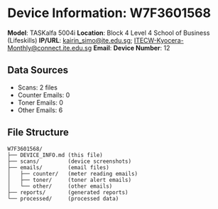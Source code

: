 # Device Information: W7F3601568

**Model**: TASKalfa 5004i
**Location**: Block 4 Level 4 School of Business (Lifeskills)
**IP/URL**: kairin_simo@ite.edu.sg; ITECW-Kyocera-Monthly@connect.ite.edu.sg
**Email**: 
**Device Number**: 12

## Data Sources
- Scans: 2 files
- Counter Emails: 0
- Toner Emails: 0
- Other Emails: 6

## File Structure
```
W7F3601568/
├── DEVICE_INFO.md (this file)
├── scans/         (device screenshots)
├── emails/        (email files)
│   ├── counter/   (meter reading emails)
│   ├── toner/     (toner alert emails)
│   └── other/     (other emails)
├── reports/       (generated reports)
└── processed/     (processed data)
```
